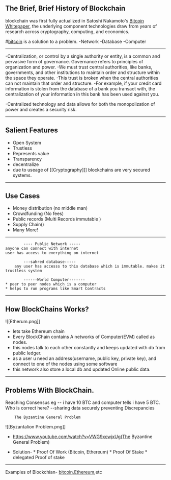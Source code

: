 ## The Brief, Brief History of Blockchain

blockchain was first fully actualized in Satoshi Nakamoto's [Bitcoin Whitepaper](https://bitcoin.org/bitcoin.pdf), the underlying component technologies draw from years of research across cryptography, computing, and economics.

 #[bitcoin](#blockchain) is a solution to a problem.
	-Network
	-Database
	-Computer
  
----------------------------------------------------------
-Centralization, or control by a single authority or entity, is a common and pervasive form of governance. Governance refers to principles of organization and power.
-We must trust central authorities, like banks, governments, and other institutions to maintain order and structure within the space they operate.
-This trust is broken when the central authorities can not maintain that order and structure. 
-For example, if your credit card information is stolen from the database of a bank you transact with, the centralization of your information in this bank has been used against you.

-Centralized technology and data allows for both the monopolization of power and creates a security risk.

------------------------------------------------

##  Salient Features 
* Open System
* Trustless
* Represents value
* Transparency 
* decentralize
* due to useage of [[Cryptography]]] blockchains are very secured systems.

-------------------------------------------------
 ## Use Cases
 * Money distribution (no middle man) 
 * Crowdfunding (No fees)
 * Public records (Multi Records immutable )
 * Supply Chain()
 * Many More!
 
 --------------------------------------------------------------
			---- Public Network -----
	anyone can connect with internet
	user has access to everything on internet

			---sahred database-----
		any user has accesss to this database which is immutable. makes it trustless system

			------World Computer-------
	* peer to peer nodes which is a computer		
	* helps to run programs like Smart Contracts

--------------------------------------------------------------

## How BlockChains Works?

![[Etherum.png]]

* lets take Ethereum chain
* Every BlockChain contains A networks of Computer(EVM) called as nodes.
* this nodes talk to each other constantly and keeps updated with db from public ledger.
* as a user u need an address(username, public key, private key), and connect to one of the nodes using some software
* this network also store a local db and updated Online public data.


--------------------------------------------------------------

## Problems With BlockChain.
Reaching Consensus
	 eg -- i have 10 BTC and computer tells i have 5 BTC. Who is correct here?
	  --sharing data securely 
	  preventing Discrepancies

		The Byzantine General Problem
	 
![[Byzantalion Problem.png]]
- https://www.youtube.com/watch?v=VWG9xcwjxUg(The Byzantine General Problem)
* Solution-
		* Proof Of Work (Bitcoin, Ethereum)
		*  Proof Of Stake
		* delegated Proof of stake
	
--------------------------------------------------------------

 Examples of Blockchian- [bitcoin](#blockchain),[Ethereum](#Ethereum),etc
 